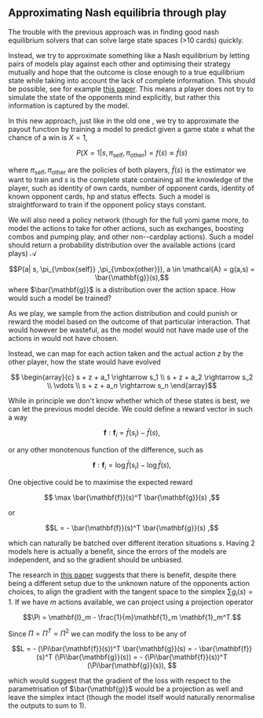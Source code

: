 ## Approximating Nash equilibria through play

The trouble with the previous approach was in finding good nash equilibrium solvers that can solve large state spaces (>10 cards) quickly.

Instead, we try to approximate something like a Nash equilibrium by letting pairs of models play against each other and optimising their strategy mutually and hope that the outcome is close enough to a true equilibrium state while taking into account the lack of complete information. This should be possible, see for example [this paper](https://openreview.net/pdf?id=cc8h3I3V4E). This means a player does not try to simulate the state of the opponents mind explicitly, but rather this information is captured by the model.

In this new approach, just like in the old one , we try to approximate the payout function by training a model to predict given a game state $s$ what the chance of a win is $X=1$,

$$P(X=1|s,\pi_{\mbox{self}} ,\pi_{\mbox{other}}) = f(s) \approx \bar{f}(s)$$

where $\pi_{\mbox{self}} ,\pi_{\mbox{other}}$ are the policies of both players, $\bar{f}(s)$ is the estimator we want to train and $s$ is the complete state containing all the knowledge of the player, such as identity of own cards, number of opponent cards, identity of known opponent cards, hp and status effects.
Such a model is straightforward to train if the opponent policy stays constant.

We will also need a policy network (though for the full yomi game more, to model the actions to take for other actions, such as exchanges, boosting combos and pumping play, and other non--cardplay actions).
Such a model should return a probability distribution over the available actions (card plays) $\mathcal{A}$

$$P(a| s, \pi_{\mbox{self}} ,\pi_{\mbox{other}}), a \in \mathcal{A} = g(a,s) = \bar{\mathbf{g}}(s),$$
where $\bar{\mathbf{g}}$ is a distribution over the action space.
How would such a model be trained?

As we play, we sample from the action distribution and could punish or reward the model based on the outcome of that particular interaction. That would however be wasteful, as the model would not have made use of the actions in would not have chosen.

Instead, we can map for each action taken and the actual action $z$ by the other player, how the state would have evolved

$$ \begin{array}{c} s + z + a_1 \rightarrow s_1  \\
s + z + a_2 \rightarrow s_2 \\
\vdots \\
s + z + a_n \rightarrow s_n
 \end{array}$$

While in principle we don't know whether which of these states is best, we can let the previous model decide. We could define a reward vector in such a way

$$\mathbf{f}: \mathbf{f}_i = \bar{f}(s_i) - \bar{f}(s),$$

or any other monotenous function of the difference, such as

$$\mathbf{f}: \mathbf{f}_i = \log \bar{f}(s_i) - \log \bar{f}(s),$$

One objective could be to maximise the expected reward

$$ \max  \bar{\mathbf{f}}(s)^T \bar{\mathbf{g}}(s) ,$$

or

$$L = - \bar{\mathbf{f}}(s)^T  \bar{\mathbf{g}}(s) ,$$

which can naturally be batched over different iteration situations $s$. Having 2 models here is actually a benefit, since the errors of the models are independent, and so the gradient should be unbiased.


The research in [this paper](https://openreview.net/pdf?id=cc8h3I3V4E) suggests that there is benefit, despite there being a different setup due to the unknown nature of the opponents action choices, to align the gradient with the tangent space to the simplex $\sum g_i(s) = 1$. If we have $m$ actions available, we can project using a projection operator

$$\Pi = \mathbf{I}_m - \frac{1}{m}\mathbf{1}_m \mathbf{1}_m^T.$$

Since $\Pi = \Pi^T = \Pi^2$ we can modify the loss to be any of

$$L = - (\Pi\bar{\mathbf{f}}(s))^T  \bar{\mathbf{g}}(s)  =  - \bar{\mathbf{f}}(s)^T  (\Pi\bar{\mathbf{g}}(s)) = - (\Pi\bar{\mathbf{f}}(s))^T (\Pi\bar{\mathbf{g}}(s)), $$

which would suggest that the gradient of the loss with respect to the parametrisation of $\bar{\mathbf{g}}$ would be a projection as well and leave the simplex intact (though the model itself would naturally renormalise the outputs to sum to 1).
